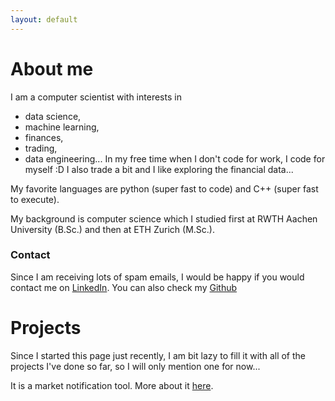 ```yaml
---
layout: default
---
```



# About me

I am a computer scientist with interests in 
* data science, 
* machine learning, 
* finances, 
* trading, 
* data engineering...
In my free time when I don't code for work, I code for myself :D I also trade a bit and I like exploring the financial data...

My favorite languages are python (super fast to code) and C++ (super fast to execute).

My background is computer science which I studied first at RWTH Aachen University (B.Sc.) and then at ETH Zurich (M.Sc.).

### Contact

Since I am receiving lots of spam emails, I would be happy if you would contact me on 
[LinkedIn](https://www.linkedin.com/in/igor-pesic/). 
You can also check my [Github](https://www.github.com/igor-93)

# Projects

Since I started this page just recently, I am bit lazy to fill it with all of the projects I've done so far, 
so I will only mention one for now...

It is a market notification tool. More about it [here](./market-alerts.html).

